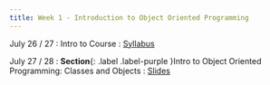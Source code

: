 ```yaml
---
title: Week 1 - Introduction to Object Oriented Programming
---
```


July 26 / 27
: Intro to Course
  : [Syllabus](https://jdposada.github.io/oop/syllabus/)

July 27 / 28
: **Section**{: .label .label-purple }Intro to Object Oriented Programming: Classes and Objects
  : [Slides](https://uninorte-my.sharepoint.com/:p:/g/personal/jposada_uninorte_edu_co/ES0Fh8kZdotFjmD7S_ZmMGsBtXOFL_ieDn-yiiSgzR6Wiw)
